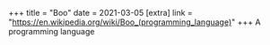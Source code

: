 +++
title = "Boo"
date = 2021-03-05
[extra]
link = "https://en.wikipedia.org/wiki/Boo_(programming_language)"
+++
A programming language


